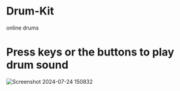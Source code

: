 # Drum-Kit
online drums

# Press keys or the buttons to play drum sound 
![Screenshot 2024-07-24 150832](https://github.com/user-attachments/assets/0a22a02b-2b39-4c15-a490-2690ceca0885)
